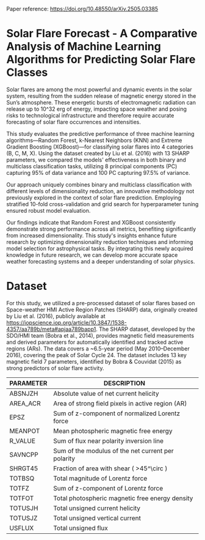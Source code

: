 Paper reference:
https://doi.org/10.48550/arXiv.2505.03385

# Solar Flare Forecast - A Comparative Analysis of Machine Learning Algorithms for Predicting Solar Flare Classes 

Solar flares are among the most powerful and dynamic events in the solar system, resulting from the sudden release of magnetic energy stored in the Sun’s atmosphere. These energetic bursts of electromagnetic radiation can release up to 10^32 erg of energy, impacting space weather and posing risks to technological infrastructure and therefore require accurate forecasting of solar flare occurrences and intensities.

This study evaluates the predictive performance of three machine learning algorithms—Random Forest, k-Nearest Neighbors (KNN) and Extreme Gradient Boosting (XGBoost)—for classifying solar flares into 4 categories (B, C, M, X). Using the dataset created by Liu et al. (2016) with 13 SHARP parameters, we compared the models' effectiveness in both binary and multiclass classification tasks, utilizing 8 principal components (PC) capturing 95% of data variance and 100 PC capturing 97.5% of variance.

Our approach uniquely combines binary and multiclass classification with different levels of dimensionality reduction, an innovative methodology not previously explored in the context of solar flare prediction. Employing stratified 10-fold cross-validation and grid search for hyperparameter tuning ensured robust model evaluation.

Our findings indicate that Random Forest and XGBoost consistently demonstrate strong performance across all metrics, benefiting significantly from increased dimensionality. This study's insights enhance future research by optimizing dimensionality reduction techniques and informing model selection for astrophysical tasks. By integrating this newly acquired knowledge in future research, we can develop more accurate space weather forecasting systems and a deeper understanding of solar physics.


# Dataset

For this study, we utilized a pre-processed dataset of solar flares based on Space-weather HMI Active Region Patches (SHARP) data, originally created by Liu et al. (2016), publicly available at https://iopscience.iop.org/article/10.3847/1538-4357/aa789b/meta#apjaa789bapp1. The SHARP dataset, developed by the SDO/HMI team (Bobra et al., 2014), provides magnetic field measurements and derived parameters for automatically identified and tracked active regions (ARs). The data covers a ~6.5-year period (May 2010–December 2016), covering the peak of Solar Cycle 24. The dataset includes 13 key magnetic field 7 parameters, identified by Bobra & Couvidat (2015) as strong predictors of solar flare activity.

| **PARAMETER** | **DESCRIPTION** |
|---------------|-----------------|
| ABSNJZH       | Absolute value of net current helicity |
| AREA_ACR      | Area of strong field pixels in active region (AR) |
| EPSZ          | Sum of z-component of normalized Lorentz force |
| MEANPOT       | Mean photospheric magnetic free energy |
| R_VALUE       | Sum of flux near polarity inversion line |
| SAVNCPP       | Sum of the modulus of the net current per polarity |
| SHRGT45       | Fraction of area with shear \( >45^\circ \) |
| TOTBSQ        | Total magnitude of Lorentz force |
| TOTFZ         | Sum of z-component of Lorentz force |
| TOTFOT        | Total photospheric magnetic free energy density |
| TOTUSJH       | Total unsigned current helicity |
| TOTUSJZ       | Total unsigned vertical current |
| USFLUX        | Total unsigned flux |
